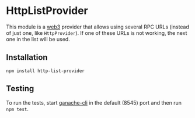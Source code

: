# HttpListProvider

This module is a [web3](https://github.com/ethereum/web3.js/) provider that
allows using several RPC URLs (instead of just one, like `HttpProvider`). If one
of these URLs is not working, the next one in the list will be used.

## Installation

```
npm install http-list-provider
```

## Testing

To run the tests, start [ganache-cli]() in the default (8545) port and then run
`npm test`.
